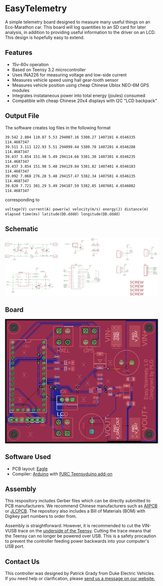 # EasyTelemetry

A simple telemetry board designed to measure many useful things on an Eco-Marathon car. This board will log quantities to an SD card for later analysis, in addition to providing useful information to the driver on an LCD. This design is hopefully easy to extend.

## Features
* 15v-60v operation
* Based on Teensy 3.2 microcontroller
* Uses INA226 for measuring voltage and low-side current
* Measures vehicle speed using hall gear-tooth sensor
* Measures vehicle position using cheap Chinese Ublox NEO-6M GPS modules
* Integrates instataneous power into total energy (joules) consumed
* Compatible with cheap Chinese 20x4 displays with I2C "LCD backpack"

## Output File

The software creates log files in the following format

```
39.542 2.804 110.87 5.53 294087.16 5380.27 1407101 4.6546335 114.4687347
39.511 3.111 122.93 5.51 294099.44 5380.78 1407201 4.6546288 114.4687347
39.437 3.854 151.98 5.49 294114.66 5381.30 1407301 4.6546235 114.4687347
39.437 3.854 151.98 5.48 294129.84 5381.82 1407401 4.6546183 114.4687347
39.092 7.068 276.28 5.48 294157.47 5382.34 1407501 4.6546135 114.4687347
39.020 7.721 301.29 5.49 294187.59 5382.85 1407601 4.6546082 114.4687347
```

corresponding to
```
voltage(V) current(A) power(w) velocity(m/s) energy(J) distance(m) elapsed time(ms) latitude(DD.dddd) longitude(DD.dddd)
```

## Schematic

![Schematic](/board/sch.png)

## Board

![Board](/board/board.png)

## Software Used

* PCB layout: [Eagle](https://www.autodesk.com/products/eagle/free-download)
* Compiler: [Arduino](https://www.arduino.cc/) with [PJRC Teensyduino add-on](https://www.pjrc.com/teensy/td_download.html)

## Assembly

This respository includes Gerber files which can be directly submitted to PCB manufacturers. We recommend Chinese manufacturers such as [AllPCB](https://www.allpcb.com/) or [JLCPCB](https://jlcpcb.com/). The repository also includes a Bill of Materials (BOM) with Digikey part numbers to order from.

Assembly is straightforward. However, it is recommended to cut the VIN-VUSB trace on the [underside of the Teensy](https://www.pjrc.com/teensy/card7b_rev1.pdf). Cutting the trace means that the Teensy can no longer be powered over USB. This is a safety procaution to prevent the controller feeding power backwards into your computer's USB port. 

## Contact Us

This controller was designed by Patrick Grady from Duke Electric Vehicles. If you need help or clarification, please [send us a message on our website.](http://www.duke-ev.org/dev-contact-us)